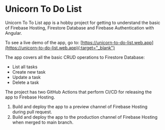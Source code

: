 # Unicorn To Do List

Unicorn To To List app is a hobby project for getting to understand the basic of Firebase Hosting, Firestore Database and Firebase Authentication with Angular.

To see a live demo of the app, go to: [https://unicorn-to-do-list.web.app](https://unicorn-to-do-list.web.app){:target="_blank"}

The app covers all the basic CRUD operations to Firestore Database:

- List all tasks
- Create new task
- Update a task
- Delete a task

The project has two GitHub Actions that perform CI/CD for releasing the app to Firebase Hosting.

1. Build and deploy the app to a preview channel of Firebase Hosting during pull request.
2. Build and deploy the app to the production channel of Firebase Hosting when merged to main branch.
